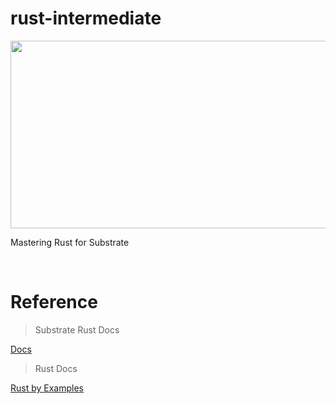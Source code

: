 # rust-intermediate

<img src="images/Rust.png" width="600" height="300">

Mastering Rust for Substrate

<br />

# Reference
> Substrate Rust Docs

[Docs](https://paritytech.github.io/substrate/master/sc_service/index.html)

> Rust Docs

[Rust by Examples](https://doc.rust-lang.org/rust-by-example/)